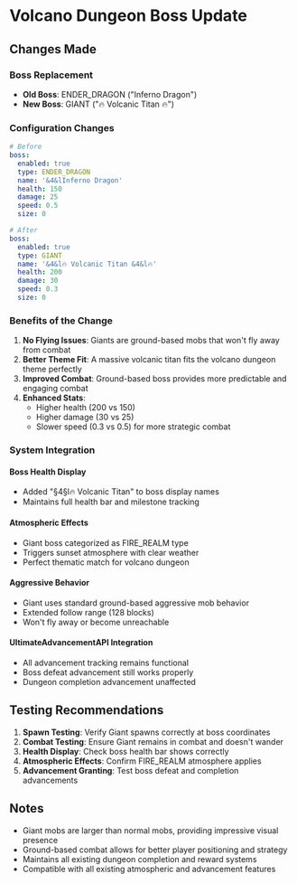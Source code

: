 # Volcano Dungeon Boss Update

## Changes Made

### Boss Replacement
- **Old Boss**: ENDER_DRAGON ("Inferno Dragon")
- **New Boss**: GIANT ("🔥 Volcanic Titan 🔥")

### Configuration Changes
```yaml
# Before
boss:
  enabled: true
  type: ENDER_DRAGON
  name: '&4&lInferno Dragon'
  health: 150
  damage: 25
  speed: 0.5
  size: 0

# After  
boss:
  enabled: true
  type: GIANT
  name: '&4&l🔥 Volcanic Titan &4&l🔥'
  health: 200
  damage: 30
  speed: 0.3
  size: 0
```

### Benefits of the Change

1. **No Flying Issues**: Giants are ground-based mobs that won't fly away from combat
2. **Better Theme Fit**: A massive volcanic titan fits the volcano dungeon theme perfectly
3. **Improved Combat**: Ground-based boss provides more predictable and engaging combat
4. **Enhanced Stats**: 
   - Higher health (200 vs 150)
   - Higher damage (30 vs 25)
   - Slower speed (0.3 vs 0.5) for more strategic combat

### System Integration

#### Boss Health Display
- Added "§4§l🔥 Volcanic Titan" to boss display names
- Maintains full health bar and milestone tracking

#### Atmospheric Effects
- Giant boss categorized as FIRE_REALM type
- Triggers sunset atmosphere with clear weather
- Perfect thematic match for volcano dungeon

#### Aggressive Behavior
- Giant uses standard ground-based aggressive mob behavior
- Extended follow range (128 blocks)
- Won't fly away or become unreachable

#### UltimateAdvancementAPI Integration
- All advancement tracking remains functional
- Boss defeat advancement still works properly
- Dungeon completion advancement unaffected

## Testing Recommendations

1. **Spawn Testing**: Verify Giant spawns correctly at boss coordinates
2. **Combat Testing**: Ensure Giant remains in combat and doesn't wander
3. **Health Display**: Check boss health bar shows correctly
4. **Atmospheric Effects**: Confirm FIRE_REALM atmosphere applies
5. **Advancement Granting**: Test boss defeat and completion advancements

## Notes

- Giant mobs are larger than normal mobs, providing impressive visual presence
- Ground-based combat allows for better player positioning and strategy
- Maintains all existing dungeon completion and reward systems
- Compatible with all existing atmospheric and advancement features
